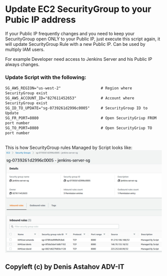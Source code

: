 # Update EC2 SecurityGroup to your Pubic IP address

If your Public IP frequently changes and you need to keep your SecurityGroup
open ONLY to your Public IP, just execute this script again, it will update
SecurityGroup Rule with a new Public IP. Can be used by multiply IAM users.

For example Developer need access to Jenkins Server and his Public IP always changes.

### Update Script with the following:
```
SG_AWS_REGION="us-west-2"                  # Region where  SecurityGroup exist
SG_AWS_ACCOUNT_ID="827611452653"           # Account where SecurityGroup exist
SG_ID_TO_UPDATE="sg-0739261d2996c0005"     # SecurityGroup ID to Update
SG_FR_PORT=8080                            # Open SecurityGriup FROM port number
SG_TO_PORT=8080                            # Open SecurityGriup TO   port number
```
<br>This is how SecurityGroup rules Managed by Script looks like:<br>
<img src="readme.jpg">

## Copyleft (c) by Denis Astahov ADV-IT
